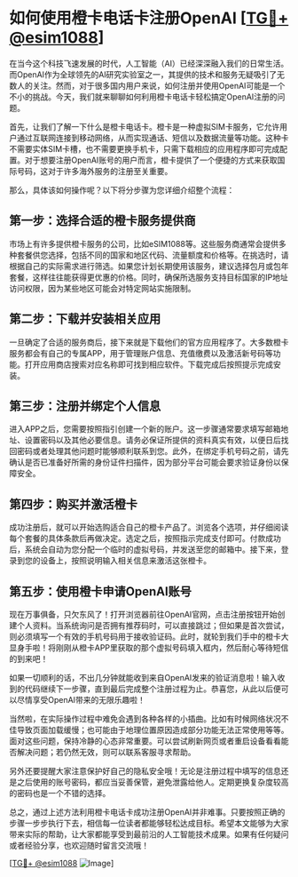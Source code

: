 # 如何使用橙卡电话卡注册OpenAI [[TG💪+ @esim1088](https://t.me/s/esim1088)]

在当今这个科技飞速发展的时代，人工智能（AI）已经深深融入我们的日常生活。而OpenAI作为全球领先的AI研究实验室之一，其提供的技术和服务无疑吸引了无数人的关注。然而，对于很多国内用户来说，如何注册并使用OpenAI可能是一个不小的挑战。今天，我们就来聊聊如何利用橙卡电话卡轻松搞定OpenAI注册的问题。

首先，让我们了解一下什么是橙卡电话卡。橙卡是一种虚拟SIM卡服务，它允许用户通过互联网连接到移动网络，从而实现通话、短信以及数据流量等功能。这种卡不需要实体SIM卡槽，也不需要更换手机卡，只需下载相应的应用程序即可完成配置。对于想要注册OpenAI账号的用户而言，橙卡提供了一个便捷的方式来获取国际号码，这对于许多海外服务的注册至关重要。

那么，具体该如何操作呢？以下将分步骤为您详细介绍整个流程：

## 第一步：选择合适的橙卡服务提供商

市场上有许多提供橙卡服务的公司，比如eSIM1088等。这些服务商通常会提供多种套餐供您选择，包括不同的国家和地区代码、流量额度和价格等。在挑选时，请根据自己的实际需求进行筛选。如果您计划长期使用该服务，建议选择包月或包年套餐，这样往往能获得更优惠的价格。同时，确保所选服务支持目标国家的IP地址访问权限，因为某些地区可能会对特定网站实施限制。

## 第二步：下载并安装相关应用

一旦确定了合适的服务商后，接下来就是下载他们的官方应用程序了。大多数橙卡服务都会有自己的专属APP，用于管理账户信息、充值缴费以及激活新号码等功能。打开应用商店搜索对应名称即可找到相应软件。下载完成后按照提示完成安装。

## 第三步：注册并绑定个人信息

进入APP之后，您需要按照指引创建一个新的账户。这一步骤通常要求填写邮箱地址、设置密码以及其他必要信息。请务必保证所提供的资料真实有效，以便日后找回密码或者处理其他问题时能够顺利联系到您。此外，在绑定手机号码之前，请先确认是否已准备好所需的身份证件扫描件，因为部分平台可能会要求验证身份以保障安全。

## 第四步：购买并激活橙卡

成功注册后，就可以开始选购适合自己的橙卡产品了。浏览各个选项，并仔细阅读每个套餐的具体条款后再做决定。选定之后，按照指示完成支付即可。付款成功后，系统会自动为您分配一个临时的虚拟号码，并发送至您的邮箱中。接下来，登录到您的设备上，按照说明输入相关信息来激活这张橙卡。

## 第五步：使用橙卡申请OpenAI账号

现在万事俱备，只欠东风了！打开浏览器前往OpenAI官网，点击注册按钮开始创建个人资料。当系统询问是否拥有推荐码时，可以直接跳过；但如果是首次尝试，则必须填写一个有效的手机号码用于接收验证码。此时，就轮到我们手中的橙卡大显身手啦！将刚刚从橙卡APP里获取的那个虚拟号码填入框内，然后耐心等待短信的到来吧！

如果一切顺利的话，不出几分钟就能收到来自OpenAI发来的验证消息啦！输入收到的代码继续下一步骤，直到最后完成整个注册过程为止。恭喜您，从此以后便可以尽情享受OpenAI带来的无限乐趣啦！

当然啦，在实际操作过程中难免会遇到各种各样的小插曲。比如有时候网络状况不佳导致页面加载缓慢；也可能由于地理位置原因造成部分功能无法正常使用等等。面对这些问题，保持冷静的心态非常重要。可以尝试刷新网页或者重启设备看看能否解决问题；若仍然无效，则可以联系客服寻求帮助。

另外还要提醒大家注意保护好自己的隐私安全哦！无论是注册过程中填写的信息还是之后使用的账号密码，都应当妥善保管，避免泄露给他人。定期更换复杂度较高的密码也是一个不错的选择。

总之，通过上述方法利用橙卡电话卡成功注册OpenAI并非难事。只要按照正确的步骤一步步执行下去，相信每一位读者都能够轻松达成目标。希望本文能够为大家带来实际的帮助，让大家都能享受到最前沿的人工智能技术成果。如果有任何疑问或者经验分享，也欢迎随时留言交流哦！

[[TG💪+ @esim1088](https://t.me/s/esim1088) ![Image](https://i.postimg.cc/4NQfJmqS/Snipaste-2025-05-13-00-14-12.png)]